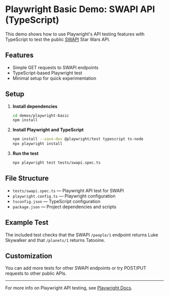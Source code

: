 # Playwright Basic Demo: SWAPI API (TypeScript)

This demo shows how to use Playwright's API testing features with TypeScript to test the public [SWAPI](https://swapi.dev/) Star Wars API.

## Features
- Simple GET requests to SWAPI endpoints
- TypeScript-based Playwright test
- Minimal setup for quick experimentation

## Setup

1. **Install dependencies**
   ```sh
   cd demos/playwright-basic
   npm install
   ```

2. **Install Playwright and TypeScript**
   ```sh
   npm install --save-dev @playwright/test typescript ts-node
   npx playwright install
   ```

3. **Run the test**
   ```sh
   npx playwright test tests/swapi.spec.ts
   ```

## File Structure
- `tests/swapi.spec.ts` — Playwright API test for SWAPI
- `playwright.config.ts` — Playwright configuration
- `tsconfig.json` — TypeScript configuration
- `package.json` — Project dependencies and scripts

## Example Test
The included test checks that the SWAPI `/people/1` endpoint returns Luke Skywalker and that `/planets/1` returns Tatooine.

## Customization
You can add more tests for other SWAPI endpoints or try POST/PUT requests to other public APIs.

---

For more info on Playwright API testing, see [Playwright Docs](https://playwright.dev/docs/api-testing).
